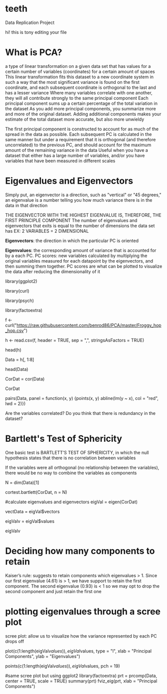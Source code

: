 # teeth
Data Replication Project

hi!
this is tony editing your file

# What is PCA?
a type of linear transformation on a given data set that has values for a certain number of variables (coordinates) for a certain amount of spaces
This linear transformation fits this dataset to a new coordinate system in such a way that the most significant variance is found on the first coordinate, and each subsequent coordinate is orthogonal to the last and has a lesser variance
Where many variables correlate with one another, they will all contribute strongly to the same principal component
Each principal component sums up a certain percentage of the total variation in the dataset
As you add more principal components, you summarize more and more of the original dataset. Adding additional components makes your estimate of the total dataset more accurate, but also more unwieldy

The first principal component is constructed to account for as much of the spread in the data as possible. Each subsequent PC is calculated in the same manner but under a requirement that it is orthogonal (and therefore uncorrelated) to the previous PC, and should account for the maximum amount of the remaining variance in the data
Useful when you have a dataset that either has a large number of variables, and/or you have variables that have been measured in different scales


# Eigenvalues and Eigenvectors

Simply put, an eigenvector is a direction, such as "vertical" or "45 degrees,"
an eigenvalue is a number telling you how much variance there is in the data in that direction

THE EIGENVECTOR WITH THE HIGHEST EIGENVALUE IS, THEREFORE, THE FIRST PRINCIPLE COMPONENT
The number of eigenvalues and eigenvectors that exits is equal to the number of dimensions the data set has
EX: 2 VARIABLES = 2 DIMENSIONAL

**Eigenvectors**: the direction in which the particular PC is oriented

**Eigenvalues**: the corresponding amount of variance that is accounted for by a each PC.
PC scores: new variables calculated by multiplying the original variables measured for each datapoint by the eigenvectors, and then summing them together. PC scores are what can be plotted to visualize the data after reducing the dimensionality of it

library(ggplot2)

library(curl)

library(psych)

library(factoextra)


f <- curl("https://raw.githubusercontent.com/benrod86/PCA/master/Froggy_hop_hop.csv")

h <- read.csv(f, header = TRUE, sep = ",", stringsAsFactors = TRUE)

head(h)

Data = h[, 1:8]

head(Data)

CorDat = cor(Data)

CorDat

pairs(Data, panel = function(x, y) {points(x, y) abline(lm(y ~ x), col = "red", lwd = 2)})

Are the variables correlated? Do you think that there is redundancy in the dataset?
# Bartlett's Test of Sphericity
One basic test  is BARTLETT’S TEST OF SPHERICITY, in which the null hypothesis states that there is no correlation between variables

If the variables were all orthogonal (no relationship between the variables), there would be no way to combine the variables as components

N = dim(Data)[1]

cortest.bartlett(CorDat, n = N)

#calculate eigenvalues and eigenvectors
eigVal = eigen(CorDat)

vectData = eigVal$vectors

eigValv = eigVal$values

eigValv
# Deciding how many components to retain
Kaiser’s rule: suggests to retain components which eigenvalues > 1. Since our first eigenvalue (4.61) is > 1, we have support to retain the first component. The second eigenvalue (0.93) is < 1 so we may opt to drop the second component and just retain the first one

# plotting eigenvalues through a scree plot
scree plot: allow us to visualize how the variance represented by each PC drops off

plot(c(1:length(eigVal$values)), eigVal$values, type = "l", xlab = "Principal Components", ylab = "Eigenvalues")

points(c(1:length(eigVal$values)), eigVal$values, pch = 19)

#same scree plot but using ggplot2
library(factoextra)
prt = prcomp(Data, center = TRUE, scale = TRUE)
summary(prt)
fviz_eig(prt, xlab = "Principal Components")
